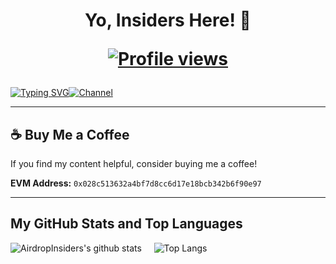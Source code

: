 <h1 align="center">Yo, Insiders Here! 👋
  <p>
<p><a href="https://github.com/airdropinsiders"><img src="https://komarev.com/ghpvc/?username=airdropinsiders&style=for-the-badge&abbreviated=true&color=blue" alt="Profile views"/></a></p>
</h1>

[![Typing SVG](https://readme-typing-svg.demolab.com?font=Fira+Code&pause=1000&color=A13AFF&random=false&width=435&lines=Join+For+More+Updates)](https://git.io/typing-svg)[![Channel](https://img.shields.io/badge/Airdrop_Insider_|_Join_US-5B00FF?style=for-the-badge&logo=telegram&logoColor=white)](https://t.me/AirdropInsiderID)

---

## ☕ Buy Me a Coffee
If you find my content helpful, consider buying me a coffee!

**EVM Address:** `0x028c513632a4bf7d8cc6d17e18bcb342b6f90e97`

---

## My GitHub Stats and Top Languages
![AirdropInsiders's github stats](https://github-readme-stats.vercel.app/api?username=airdropinsiders&show_icons=true&theme=tokyonight)&nbsp;&nbsp;&nbsp;&nbsp;&nbsp;![Top Langs](https://github-readme-stats.vercel.app/api/top-langs/?username=airdropinsiders&layout=donut&theme=tokyonight&show_icons=true)
